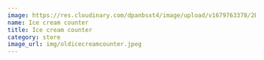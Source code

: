 ```yaml
---
image: https://res.cloudinary.com/dpanbsxt4/image/upload/v1679763378/2E763F6E-DF45-4622-A9D6-7E948DC68111_myozkd.jpg
name: Ice cream counter
title: Ice cream counter
category: store
image_url: img/oldicecreamcounter.jpeg
---
```

